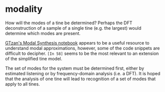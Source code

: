 # modality

How will the modes of a tine be determined? Perhaps the DFT deconstruction of a sample of a single tine (e.g. the largest) would determine which modes are present.

[GTzan's Modal Synthesis notebook](https://github.com/gtzan/synthesizers_cs_perspective/blob/main/src/notebooks/modal_synthesis.ipynb) appears to be a useful resource to understand modal approximations, however, some of the code snippets are difficult to decipher. `[In 58]` seems to be the most relevant to an extension of the simplified tine model.

The set of modes for the system must be determined first, either by estimated listening or by frequency-domain analysis (i.e. a DFT). It is hoped that the analysis of one tine will lead to recognition of a set of modes that apply to all tines. 


